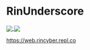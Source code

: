 # RinUnderscore

<a href="https://github.com/anuraghazra/github-readme-stats">
  <img align="center" src="https://github-readme-stats.vercel.app/api?username=RinSoftwareDeveloper&show_icons=true&theme=radical"/>
</a>
<a href="https://github.com/anuraghazra/github-readme-stats">
  <img align="center" src="https://github-readme-stats.vercel.app/api/top-langs/?username=RinSoftwareDeveloper&show_icons=true&theme=radical" />
</a>

https://web.rincyber.repl.co
